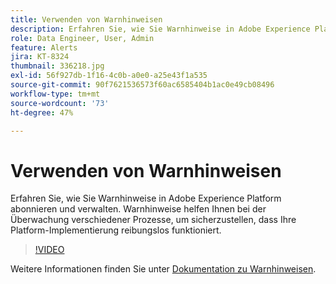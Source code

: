 ```yaml
---
title: Verwenden von Warnhinweisen
description: Erfahren Sie, wie Sie Warnhinweise in Adobe Experience Platform abonnieren und verwalten. Warnhinweise helfen Ihnen bei der Überwachung verschiedener Prozesse, um sicherzustellen, dass Ihre Platform-Implementierung reibungslos funktioniert.
role: Data Engineer, User, Admin
feature: Alerts
jira: KT-8324
thumbnail: 336218.jpg
exl-id: 56f927db-1f16-4c0b-a0e0-a25e43f1a535
source-git-commit: 90f7621536573f60ac6585404b1ac0e49cb08496
workflow-type: tm+mt
source-wordcount: '73'
ht-degree: 47%

---
```


# Verwenden von Warnhinweisen

Erfahren Sie, wie Sie Warnhinweise in Adobe Experience Platform abonnieren und verwalten. Warnhinweise helfen Ihnen bei der Überwachung verschiedener Prozesse, um sicherzustellen, dass Ihre Platform-Implementierung reibungslos funktioniert.

>[!VIDEO](https://video.tv.adobe.com/v/336218?quality=12&learn=on)

Weitere Informationen finden Sie unter [Dokumentation zu Warnhinweisen](https://experienceleague.adobe.com/docs/experience-platform/observability/alerts/overview.html?lang=de).